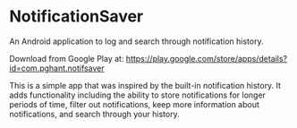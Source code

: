 NotificationSaver
=================

An Android application to log and search through notification history.

Download from Google Play at: https://play.google.com/store/apps/details?id=com.pghant.notifsaver

This is a simple app that was inspired by the built-in notification history. It adds functionality including the ability to store notifications for longer periods of time, filter out notifications, keep more information about notifications, and search through your history.
